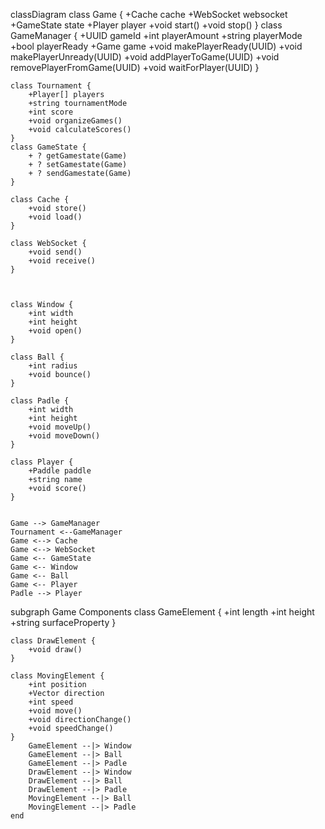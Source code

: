 classDiagram
    class Game {
        +Cache cache
        +WebSocket websocket
        +GameState state
        +Player player
        +void start()
        +void stop()
    }
class GameManager {
        +UUID gameId
        +int playerAmount
        +string playerMode
        +bool playerReady
        +Game game
        +void makePlayerReady(UUID)
        +void makePlayerUnready(UUID)
        +void addPlayerToGame(UUID)
        +void removePlayerFromGame(UUID)
        +void waitForPlayer(UUID)
    }

    class Tournament {
        +Player[] players
        +string tournamentMode
        +int score
        +void organizeGames()
        +void calculateScores()
    }
    class GameState {
        + ? getGamestate(Game)
        + ? setGamestate(Game)
        + ? sendGamestate(Game)
    }

    class Cache {
        +void store()
        +void load()
    }

    class WebSocket {
        +void send()
        +void receive()
    }

    

    class Window {
        +int width
        +int height
        +void open()
    }

    class Ball {
        +int radius
        +void bounce()
    }

    class Padle {
        +int width
        +int height
        +void moveUp()
        +void moveDown()
    }

    class Player {
        +Paddle paddle
        +string name
        +void score()
    }


    Game --> GameManager
    Tournament <--GameManager
    Game <--> Cache
    Game <--> WebSocket
    Game <-- GameState
    Game <-- Window
    Game <-- Ball
    Game <-- Player
    Padle --> Player
    
   


subgraph Game Components
class GameElement {
        +int length
        +int height
        +string surfaceProperty
    }

    class DrawElement {
        +void draw()
    }

    class MovingElement {
        +int position
        +Vector direction
        +int speed
        +void move()
        +void directionChange()
        +void speedChange()
    }
        GameElement --|> Window
        GameElement --|> Ball
        GameElement --|> Padle
        DrawElement --|> Window
        DrawElement --|> Ball
        DrawElement --|> Padle
        MovingElement --|> Ball
        MovingElement --|> Padle
    end
